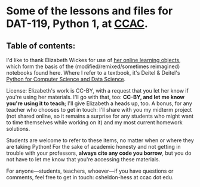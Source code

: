 # Some of the lessons and files for DAT-119, Python 1, at [CCAC](https://ccac.edu).

## Table of contents:


I'd like to thank Elizabeth Wickes for use of [her online learning objects](https://github.com/elliewix/IS-452-Fall2018), which form the basis of the (modified/remixed/sometimes reimagined) notebooks found here. Where I refer to a textbook, it's Deitel & Deitel's [Python for Computer Science and Data Science](https://www.pearson.com/nl/en_NL/higher-education/subject-catalogue/computer-science/Deitel-Intro-to-Python.html).

License: Elizabeth's work is CC-BY, with a request that you let her know if you're using her materials. I'll go with that, too: **CC-BY, and let me know you're using it to teach**; I'll give Elizabeth a heads up, too. A bonus, for any teacher who chooses to get in touch: I'll share with you my midterm project (not shared online, so it remains a surprise for any students who might want to time themselves while working on it) and my most current homework solutions.

Students are welcome to refer to these items, no matter when or where they are taking Python! For the sake of academic honesty and not getting in trouble with your professors, **always cite any code you borrow**, but you do not have to let me know that you're accessing these materials. 

For anyone&mdash;students, teachers, whoever&mdash;if you have questions or comments, feel free to get in touch: csheldon-hess at ccac dot edu. 